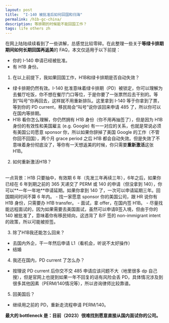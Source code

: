 ```yaml
---
layout: post
title:  "I-140 被批准后如何回国和归海"
permalink: /h1b-gc-china/
description: 等排期的时候能不能回国工作？
tags: life others zh
---
```


在网上陆陆续续看到了一些讲解，总感觉比较零碎。在此整理一些关于**等绿卡排期期间如何长期回国再返美**的 FAQ，本文仅适用于以下前提：
- 你的 I-140 申请已经被批准。
- 有 H1B 身份。

1. 在以上前提下，我如果回国工作，H1B和绿卡排期是否自动失效？
- 绿卡排期仍然有效。I-140 批准意味着绿卡排期（PD）被锁定，你可以理解为去餐厅吃饭，你不想在餐厅门口等位，于是你要了一张票然后去干别的。等到“叫号”你再回去，这样就不用重新排队。这里拿到 I-140 等于你拿到了票，等到你的 PD current，移民局会“叫号”说你该回来申请 485 了，所以你可以在国内等排期。
- H1B 看你怎么理解，你仍然拥有 H1B 身份（你不用再抽签了），但是因为 H1B 身份的有效性和美国雇主 (e.g. Google) 有一一对应的关系，也就是常说必须有美国公司愿意 sponsor 你，所以如果你辞掉了美国 Google 的工作（不管你回不回国），两个月 grace period 之后 H1B 都会自动失效。但是失效了不意味着身份彻底没了，等你有一天想返美的时候，你只需要**重新激活**这张 H1B。

2. 如何重新激活H1B？
<br>
一点背景：H1B 只要抽中，有效期 6 年（先发三年再续三年），6年之后，如果你已经在 6 年到期之前的 365 天递交了 PERM 或 140 的申请（但没拿到 140），你可以**一年一年地**申请延期。如果你拿到 140 了，一次可以申请延期三年。回国期间时间不算 6 年内。
- 找一家愿意 sponsor 你的美国公司，跟 HR 说你有 H1B 身份，只需要办 H1B transfer。
- 面试，拿 offer，在国内签 H1B。
- 尽量找能远程面试的，因为如果需要去美国面试，虽然可以申请B签入境，但由于你的 140 被批准了，意味着你有移民倾向，这违背了 B/F 签的 non-immigrant intent 的政策，所以可能被拒签。

3. 除了H1B我还能怎么回来？
- 去国内外企，干一年然后申请 L1（看机会，听说不太好操作）
- 结婚

4. 我还在国内，PD current 了怎么办？
- 按理说 PD current 后你交不交 485 申请应该问题不大（地里很多 dp 自己搜），但是官网上也提到如果一年不回复的话有风险会丢 PD，具体情况涉及到很多其他因素（PERM/140情况等），所以咨询律师比较靠谱。

5. 回美国后？
- 继续用之前的 PD，重新走流程申请 PERM/140。

**最大的 bottleneck 是：目前（2023）很难找到愿意直接从国内面试你的公司。**